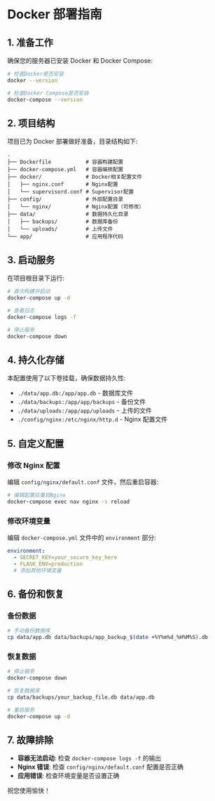 # Docker 部署指南

## 1. 准备工作

确保您的服务器已安装 Docker 和 Docker Compose:

```bash
# 检查Docker是否安装
docker --version

# 检查Docker Compose是否安装
docker-compose --version
```

## 2. 项目结构

项目已为 Docker 部署做好准备，目录结构如下:

```
.
├── Dockerfile           # 容器构建配置
├── docker-compose.yml   # 容器编排配置
├── docker/              # Docker相关配置文件
│   ├── nginx.conf       # Nginx配置
│   └── supervisord.conf # Supervisor配置
├── config/              # 外部配置目录
│   └── nginx/           # Nginx配置（可修改）
├── data/                # 数据持久化目录
│   ├── backups/         # 数据库备份
│   └── uploads/         # 上传文件
└── app/                 # 应用程序代码
```

## 3. 启动服务

在项目根目录下运行:

```bash
# 首次构建并启动
docker-compose up -d

# 查看日志
docker-compose logs -f

# 停止服务
docker-compose down
```

## 4. 持久化存储

本配置使用了以下卷挂载，确保数据持久性:

- `./data/app.db:/app/app.db` - 数据库文件
- `./data/backups:/app/app/backups` - 备份文件
- `./data/uploads:/app/app/uploads` - 上传的文件
- `./config/nginx:/etc/nginx/http.d` - Nginx 配置文件

## 5. 自定义配置

### 修改 Nginx 配置

编辑 `config/nginx/default.conf` 文件，然后重启容器:

```bash
# 编辑配置后重启Nginx
docker-compose exec nav nginx -s reload
```

### 修改环境变量

编辑 `docker-compose.yml` 文件中的 `environment` 部分:

```yaml
environment:
  - SECRET_KEY=your_secure_key_here
  - FLASK_ENV=production
  # 添加其他环境变量
```

## 6. 备份和恢复

### 备份数据

```bash
# 手动备份数据库
cp data/app.db data/backups/app_backup_$(date +%Y%m%d_%H%M%S).db
```

### 恢复数据

```bash
# 停止服务
docker-compose down

# 恢复数据库
cp data/backups/your_backup_file.db data/app.db

# 重启服务
docker-compose up -d
```

## 7. 故障排除

- **容器无法启动**: 检查 `docker-compose logs -f` 的输出
- **Nginx 错误**: 检查 `config/nginx/default.conf` 配置是否正确
- **应用错误**: 检查环境变量是否设置正确

祝您使用愉快！
